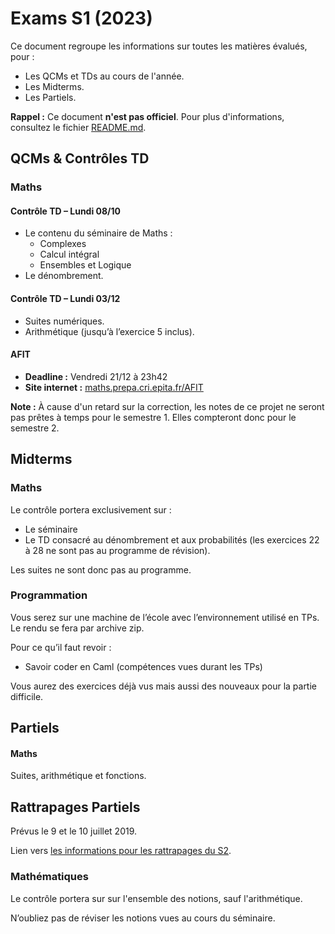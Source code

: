 # Exams S1 (2023)

Ce document regroupe les informations sur toutes les matières évalués, pour :
- Les QCMs et TDs au cours de l'année.
- Les Midterms.
- Les Partiels.

**Rappel :** Ce document **n'est pas officiel**.
Pour plus d'informations, consultez le fichier [README.md](../../README.md).


## QCMs & Contrôles TD

### Maths

#### Contrôle TD – Lundi 08/10

- Le contenu du séminaire de Maths :
	- Complexes
	- Calcul intégral
	- Ensembles et Logique
- Le dénombrement.

#### Contrôle TD – Lundi 03/12

- Suites numériques.
- Arithmétique (jusqu’à l’exercice 5 inclus).

#### AFIT

- **Deadline :** Vendredi 21/12 à 23h42
- **Site internet :** [maths.prepa.cri.epita.fr/AFIT](https://maths.prepa.cri.epita.fr/AFIT.html)

**Note :** À cause d'un retard sur la correction, les notes de ce projet ne seront pas prêtes à temps pour le semestre 1. Elles compteront donc pour le semestre 2.

## Midterms

### Maths

Le contrôle portera exclusivement sur :
- Le séminaire
- Le TD consacré au dénombrement et aux probabilités (les exercices 22 à 28 ne sont pas au programme de révision).

Les suites ne sont donc pas au programme.

### Programmation

Vous serez sur une machine de l’école avec l’environnement utilisé en TPs. Le rendu se fera par archive zip.

Pour ce qu’il faut revoir :  
- Savoir coder en Caml (compétences vues durant les TPs)

Vous aurez des exercices déjà vus mais aussi des nouveaux pour la partie difficile.


## Partiels

#### Maths

Suites, arithmétique et fonctions.


## Rattrapages Partiels

Prévus le 9 et le 10 juillet 2019.

Lien vers [les informations pour les rattrapages du S2](../S2/EXAMS.md#rattrapages-partiels).

### Mathématiques

Le contrôle portera sur sur l'ensemble des notions, sauf l'arithmétique.

N’oubliez pas de réviser les notions vues au cours du séminaire.
